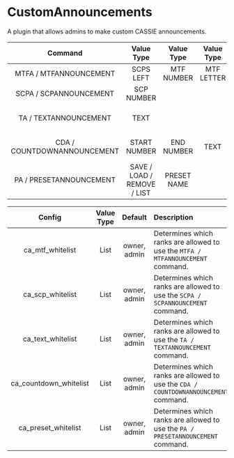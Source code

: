 # CustomAnnouncements

A plugin that allows admins to make custom CASSIE announcements.

| Command        | Value Type | Value Type | Value Type | Description |
| :-------------: | :---------: | :---------: | :---------: | :------ |
| MTFA / MTFANNOUNCEMENT | SCPS LEFT | MTF NUMBER | MTF LETTER | Announces a MTF squad entrance. |
| SCPA / SCPANNOUNCEMENT | SCP NUMBER | | | Announces a SCP death. |
| TA / TEXTANNOUNCEMENT | TEXT | | | Create a custom announcement, view the wiki for all possible words. |
| CDA / COUNTDOWNANNOUNCEMENT | START NUMBER | END NUMBER | TEXT | Create a countdown with the option of saying something at the end of the countdown. |
| PA / PRESETANNOUNCEMENT | SAVE / LOAD / REMOVE / LIST | PRESET NAME | | Creates/saves/loads/removes/lists the user's custom presets. |

| Config        | Value Type | Default | Description |
| :-------------: | :---------: | :---------: |:------ |
| ca_mtf_whitelist | List | owner, admin | Determines which ranks are allowed to use the `MTFA / MTFANNOUNCEMENT` command. |
| ca_scp_whitelist | List | owner, admin | Determines which ranks are allowed to use the `SCPA / SCPANNOUNCEMENT` command. |
| ca_text_whitelist | List | owner, admin | Determines which ranks are allowed to use the `TA / TEXTANNOUNCEMENT` command. |
| ca_countdown_whitelist | List | owner, admin | Determines which ranks are allowed to use the `CDA / COUNTDOWNANNOUNCEMENT` command. |
| ca_preset_whitelist | List | owner, admin | Determines which ranks are allowed to use the `PA / PRESETANNOUNCEMENT` command. |
